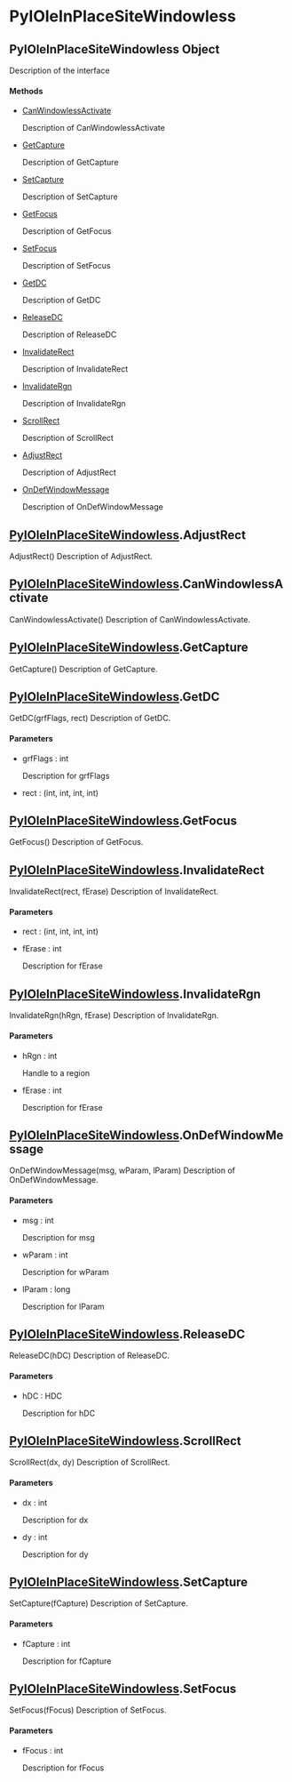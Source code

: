 # PyIOleInPlaceSiteWindowless


## PyIOleInPlaceSiteWindowless Object

Description of the interface

#### Methods

  - [CanWindowlessActivate](PyIOleInPlaceSiteWindowless.md#pyioleinplacesitewindowlesscanwindowlessactivate)

    Description of CanWindowlessActivate&nbsp;

  - [GetCapture](PyIOleInPlaceSiteWindowless.md#pyioleinplacesitewindowlessgetcapture)

    Description of GetCapture&nbsp;

  - [SetCapture](PyIOleInPlaceSiteWindowless.md#pyioleinplacesitewindowlesssetcapture)

    Description of SetCapture&nbsp;

  - [GetFocus](PyIOleInPlaceSiteWindowless.md#pyioleinplacesitewindowlessgetfocus)

    Description of GetFocus&nbsp;

  - [SetFocus](PyIOleInPlaceSiteWindowless.md#pyioleinplacesitewindowlesssetfocus)

    Description of SetFocus&nbsp;

  - [GetDC](PyIOleInPlaceSiteWindowless.md#pyioleinplacesitewindowlessgetdc)

    Description of GetDC&nbsp;

  - [ReleaseDC](PyIOleInPlaceSiteWindowless.md#pyioleinplacesitewindowlessreleasedc)

    Description of ReleaseDC&nbsp;

  - [InvalidateRect](PyIOleInPlaceSiteWindowless.md#pyioleinplacesitewindowlessinvalidaterect)

    Description of InvalidateRect&nbsp;

  - [InvalidateRgn](PyIOleInPlaceSiteWindowless.md#pyioleinplacesitewindowlessinvalidatergn)

    Description of InvalidateRgn&nbsp;

  - [ScrollRect](PyIOleInPlaceSiteWindowless.md#pyioleinplacesitewindowlessscrollrect)

    Description of ScrollRect&nbsp;

  - [AdjustRect](PyIOleInPlaceSiteWindowless.md#pyioleinplacesitewindowlessadjustrect)

    Description of AdjustRect&nbsp;

  - [OnDefWindowMessage](PyIOleInPlaceSiteWindowless.md#pyioleinplacesitewindowlessondefwindowmessage)

    Description of OnDefWindowMessage&nbsp;


## [PyIOleInPlaceSiteWindowless](PyIOleInPlaceSiteWindowless.md#pyioleinplacesitewindowless)\.AdjustRect

AdjustRect\(\)
Description of AdjustRect\.


## [PyIOleInPlaceSiteWindowless](PyIOleInPlaceSiteWindowless.md#pyioleinplacesitewindowless)\.CanWindowlessActivate

CanWindowlessActivate\(\)
Description of CanWindowlessActivate\.


## [PyIOleInPlaceSiteWindowless](PyIOleInPlaceSiteWindowless.md#pyioleinplacesitewindowless)\.GetCapture

GetCapture\(\)
Description of GetCapture\.


## [PyIOleInPlaceSiteWindowless](PyIOleInPlaceSiteWindowless.md#pyioleinplacesitewindowless)\.GetDC

GetDC\(grfFlags, rect\)
Description of GetDC\.

#### Parameters

  - grfFlags : int

    Description for grfFlags

  - rect : \(int, int, int, int\)

    


## [PyIOleInPlaceSiteWindowless](PyIOleInPlaceSiteWindowless.md#pyioleinplacesitewindowless)\.GetFocus

GetFocus\(\)
Description of GetFocus\.


## [PyIOleInPlaceSiteWindowless](PyIOleInPlaceSiteWindowless.md#pyioleinplacesitewindowless)\.InvalidateRect

InvalidateRect\(rect, fErase\)
Description of InvalidateRect\.

#### Parameters

  - rect : \(int, int, int, int\)

    

  - fErase : int

    Description for fErase


## [PyIOleInPlaceSiteWindowless](PyIOleInPlaceSiteWindowless.md#pyioleinplacesitewindowless)\.InvalidateRgn

InvalidateRgn\(hRgn, fErase\)
Description of InvalidateRgn\.

#### Parameters

  - hRgn : int

    Handle to a region

  - fErase : int

    Description for fErase


## [PyIOleInPlaceSiteWindowless](PyIOleInPlaceSiteWindowless.md#pyioleinplacesitewindowless)\.OnDefWindowMessage

OnDefWindowMessage\(msg, wParam, lParam\)
Description of OnDefWindowMessage\.

#### Parameters

  - msg : int

    Description for msg

  - wParam : int

    Description for wParam

  - lParam : long

    Description for lParam


## [PyIOleInPlaceSiteWindowless](PyIOleInPlaceSiteWindowless.md#pyioleinplacesitewindowless)\.ReleaseDC

ReleaseDC\(hDC\)
Description of ReleaseDC\.

#### Parameters

  - hDC : HDC

    Description for hDC


## [PyIOleInPlaceSiteWindowless](PyIOleInPlaceSiteWindowless.md#pyioleinplacesitewindowless)\.ScrollRect

ScrollRect\(dx, dy\)
Description of ScrollRect\.

#### Parameters

  - dx : int

    Description for dx

  - dy : int

    Description for dy


## [PyIOleInPlaceSiteWindowless](PyIOleInPlaceSiteWindowless.md#pyioleinplacesitewindowless)\.SetCapture

SetCapture\(fCapture\)
Description of SetCapture\.

#### Parameters

  - fCapture : int

    Description for fCapture


## [PyIOleInPlaceSiteWindowless](PyIOleInPlaceSiteWindowless.md#pyioleinplacesitewindowless)\.SetFocus

SetFocus\(fFocus\)
Description of SetFocus\.

#### Parameters

  - fFocus : int

    Description for fFocus